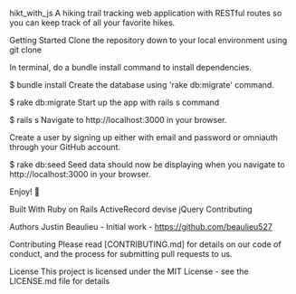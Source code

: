 hikt_with_js
  A hiking trail tracking web application with RESTful routes so you can keep track of all your favorite hikes.

Getting Started
  Clone the repository down to your local environment using git clone <repo>

In terminal, do a bundle install command to install dependencies.

$ bundle install
  Create the database using 'rake db:migrate' command.

$ rake db:migrate
  Start up the app with rails s command

$ rails s
  Navigate to http://localhost:3000 in your browser.

Create a user by signing up either with email and password or omniauth through your GitHub account.

$ rake db:seed
  Seed data should now be displaying when you navigate to http://localhost:3000 in your browser.

Enjoy! 🙂

Built With
  Ruby on Rails
  ActiveRecord
  devise
  jQuery
  Contributing

Authors
  Justin Beaulieu - Initial work - https://github.com/beaulieu527

Contributing
  Please read [CONTRIBUTING.md] for details on our code of conduct, and the process for submitting pull requests to us.

License
  This project is licensed under the MIT License - see the LICENSE.md file for details
